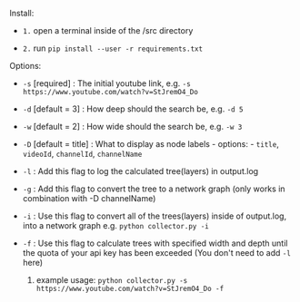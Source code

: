Install:

- `1.` open a terminal inside of the /src directory

- `2.` run `pip install --user -r requirements.txt`


Options:

- `-s` [required] : The initial youtube link, e.g. `-s https://www.youtube.com/watch?v=StJremO4_Do`

- `-d` [default = 3] : How deep should the search be, e.g. `-d 5` 

- `-w` [default = 2] : How wide should the search be, e.g. `-w 3`

- `-D` [default = title] : What to display as node labels - options: - `title`, `videoId`, `channelId`, `channelName`

- `-l` : Add this flag to log the calculated tree(layers) in output.log 

- `-g` : Add this flag to convert the tree to a network graph (only works in combination with -D channelName)

- `-i` : Use this flag to convert all of the trees(layers) inside of output.log, into a network graph e.g. `python collector.py -i`

- `-f` : Use this flag to calculate trees with specified width and depth until the quota of your api key has been exceeded (You don't need to add `-l` here)
    1. example usage: `python collector.py -s https://www.youtube.com/watch?v=StJremO4_Do -f`